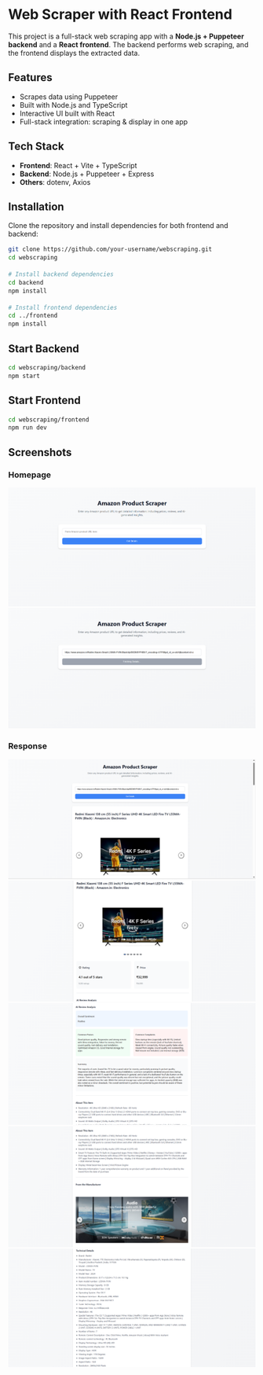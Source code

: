 # Web Scraper with React Frontend

This project is a full-stack web scraping app with a **Node.js + Puppeteer backend** and a **React frontend**. The backend performs web scraping, and the frontend displays the extracted data.

## Features

-  Scrapes data using Puppeteer
-  Built with Node.js and TypeScript
-  Interactive UI built with React
-  Full-stack integration: scraping & display in one app

## Tech Stack

- **Frontend**: React + Vite + TypeScript
- **Backend**: Node.js + Puppeteer + Express
- **Others**: dotenv, Axios

## Installation

Clone the repository and install dependencies for both frontend and backend:

```bash
git clone https://github.com/your-username/webscraping.git
cd webscraping

# Install backend dependencies
cd backend
npm install

# Install frontend dependencies
cd ../frontend
npm install

```

## Start Backend
```bash
cd webscraping/backend
npm start
```

##  Start Frontend
```bash
cd webscraping/frontend
npm run dev
```

## Screenshots

### Homepage

![Homepage](./screenshots/1.png)
![Homepage](./screenshots/2.png)

### Response
![Response](./screenshots/3.png)
![Response](./screenshots/4.png)
![Response](./screenshots/5.png)
![Response](./screenshots/6.png)
![Response](./screenshots/7.png)

